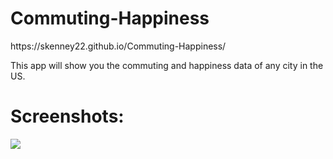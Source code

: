 # Commuting-Happiness
<p>https://skenney22.github.io/Commuting-Happiness/</p>
<p>This app will show you the commuting and happiness data of any city in the US.</p>
<h1>Screenshots:</h1>
 <p> <img src="/documents/Development/Thinkful/Projects/CommutingHappiness/welcomescreen.jpg"></p>
